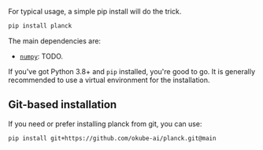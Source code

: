 For typical usage, a simple pip install will do the trick.

```bash
pip install planck
```

The main dependencies are:

* [`numpy`](https://pypi.org/project/pydantic/): TODO.

If you've got Python 3.8+ and `pip` installed, you're good to go. 
It is generally recommended to use a virtual environment for the installation. 

  
## Git-based installation
If you need or prefer installing planck from git, you can use:
```bash
pip install git+https://github.com/okube-ai/planck.git@main
```
